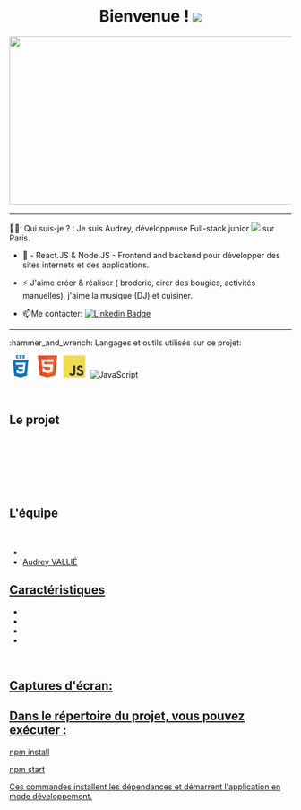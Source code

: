 <header><link rel="stylesheet" href="https://cdn.jsdelivr.net/gh/devicons/devicon@v2.14.0/devicon.min.css"></header>

<div align="center">
 <h1>
 Bienvenue ! 
 <img src="https://media.giphy.com/media/hvRJCLFzcasrR4ia7z/giphy.gif" width="30px"/>
</h1>
</div>

                                                                                                                                
                                                                                                                  
<div align="center">
  <img src="https://media.giphy.com/media/mUtfRO0EkV7fZyTs0G/giphy.gif" width="600" height="300"/>
</div>

<hr/>

👩‍💻: Qui suis-je ? :  Je suis Audrey, développeuse Full-stack junior <img src="https://media.giphy.com/media/WUlplcMpOCEmTGBtBW/giphy.gif" width="30"> sur Paris.
  
- :telescope: - React.JS & Node.JS - Frontend and backend pour développer des sites internets et des applications.

- :zap: J'aime créer & réaliser ( broderie, cirer des bougies, activités manuelles), j'aime la musique (DJ) et cuisiner.

- :mailbox:Me contacter: [![Linkedin Badge](https://img.shields.io/badge/-Audrey-blue?style=flat&logo=Linkedin&logoColor=white)](https://www.linkedin.com/in/audrey-valli%C3%A9-26a65118b/)
                                                                                    
                                                                                  
<hr/>
:hammer_and_wrench: Langages et outils utilisés sur ce projet:
<div>
 
  <img src="https://github.com/devicons/devicon/blob/master/icons/css3/css3-plain-wordmark.svg"  title="CSS3" alt="CSS" width="40" height="40"/>&nbsp;
  <img src="https://github.com/devicons/devicon/blob/master/icons/html5/html5-original.svg" title="HTML5" alt="HTML" width="40" height="40"/>&nbsp;
  <img src="https://github.com/devicons/devicon/blob/master/icons/javascript/javascript-original.svg" title="JavaScript" alt="JavaScript" width="40" height="40"/>&nbsp;
<img src="https://cdn.jsdelivr.net/gh/devicons/devicon/icons/git/git-original.svg" title="git" alt="JavaScript" width="40" height="40"/>&nbsp;

</div>


<br/>
<h2> Le projet </h2>

<p></p>
</br>
<p></p>
</br>
  <h2> </h2>
<p> </p>
 <br/>
 
<h2> L'équipe </h2>

<br/>
<ul>
    <li><a href=/a> </li>
   <li>Audrey VALLIÉ</li>
</ul>

<h2>Caractéristiques</h2>
<ul>
 <li></li>
 <li></li>
 <li></li>
 <li> </li>
 </ul>


<br/>
<h2>Captures d'écran:</h2>
<h2>Dans le répertoire du projet, vous pouvez exécuter :</h2>
<p>npm install</p>
 <p>npm start</p>
<p>Ces commandes installent les dépendances et démarrent l'application en mode développement.</p>

